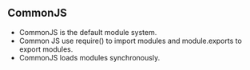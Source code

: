 ## CommonJS
- CommonJS is the default module system.
- Common JS use require() to import modules and module.exports to export modules.
- CommonJS loads modules synchronously.